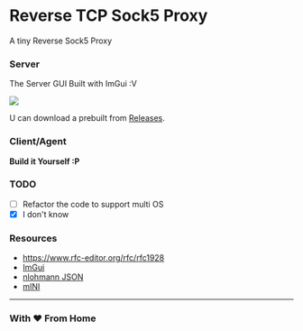 # Reverse TCP Sock5 Proxy

A tiny Reverse Sock5 Proxy 


### Server

The Server GUI Built with ImGui :V

<img src="https://i.imgur.com/VMs92ep.png">

U can download a prebuilt from [Releases](https://github.com/Coldzer0/ReverseSock5Proxy/releases).
<br>

### Client/Agent

<b>Build it Yourself :P</b>

### TODO
- [ ] Refactor the code to support multi OS
- [X] I don't know

### Resources

- https://www.rfc-editor.org/rfc/rfc1928
- [ImGui](https://github.com/ocornut/imgui)
- [nlohmann JSON](https://github.com/nlohmann/json)
- [mINI](https://github.com/pulzed/mINI)

<hr>

### With ❤️ From Home
